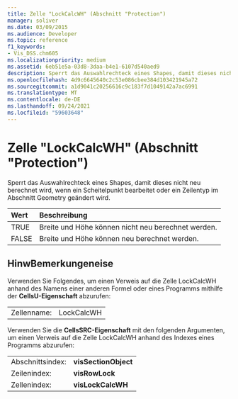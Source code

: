 ```yaml
---
title: Zelle "LockCalcWH" (Abschnitt "Protection")
manager: soliver
ms.date: 03/09/2015
ms.audience: Developer
ms.topic: reference
f1_keywords:
- Vis_DSS.chm605
ms.localizationpriority: medium
ms.assetid: 6eb51e5a-03d8-3daa-b4e1-6107d540aed9
description: Sperrt das Auswahlrechteck eines Shapes, damit dieses nicht neu berechnet wird, wenn ein Scheitelpunkt bearbeitet oder ein Zeilentyp im Abschnitt Geometry geändert wird.
ms.openlocfilehash: 4d9c6645640c2c53e086cbee384d103421945a72
ms.sourcegitcommit: a1d9041c20256616c9c183f7d1049142a7ac6991
ms.translationtype: MT
ms.contentlocale: de-DE
ms.lasthandoff: 09/24/2021
ms.locfileid: "59603648"
---
```

# <a name="lockcalcwh-cell-protection-section"></a>Zelle "LockCalcWH" (Abschnitt "Protection")

Sperrt das Auswahlrechteck eines Shapes, damit dieses nicht neu berechnet wird, wenn ein Scheitelpunkt bearbeitet oder ein Zeilentyp im Abschnitt Geometry geändert wird.
  
|**Wert**|**Beschreibung**|
|:-----|:-----|
| TRUE  <br/> | Breite und Höhe können nicht neu berechnet werden.  <br/> |
| FALSE  <br/> | Breite und Höhe können neu berechnet werden.  <br/> |
   
## <a name="remarks"></a>HinwBemerkungeneise

Verwenden Sie Folgendes, um einen Verweis auf die Zelle LockCalcWH anhand des Namens einer anderen Formel oder eines Programms mithilfe der **CellsU-Eigenschaft** abzurufen: 
  
|||
|:-----|:-----|
| Zellenname:  <br/> | LockCalcWH  <br/> |
   
Verwenden Sie die **CellsSRC-Eigenschaft** mit den folgenden Argumenten, um einen Verweis auf die Zelle LockCalcWH anhand des Indexes eines Programms abzurufen: 
  
|||
|:-----|:-----|
| Abschnittsindex:  <br/> |**visSectionObject** <br/> |
| Zeilenindex:  <br/> |**visRowLock** <br/> |
| Zellenindex:  <br/> |**visLockCalcWH** <br/> |
   

